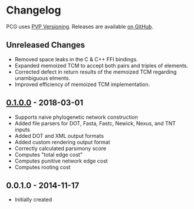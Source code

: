 Changelog
==========

PCG uses [PVP Versioning][1].
Releases are available [on GitHub][2].

## Unreleased Changes
* Removed space leaks in the C & C++ FFI bindings.
* Expanded memoized TCM to accept both pairs and triples of elements.
* Corrected defect in return results of the memoized TCM regarding unambiguous elments.
* Improved efficiency of memoized TCM implementation.

## [0.1.0.0][3] - 2018-03-01
* Supports naive phylogenetic network construction
* Added file parsers for DOT, Fasta, Fastc, Newick, Nexus, and TNT inputs
* Added DOT and XML output formats
* Added custom rendering output format
* Correctly calculated parsimony score
* Computes "total edge cost"
* Computes punitive network edge cost
* Computes rooting cost

## 0.0.1.0 - 2014-11-17
* Initially created

[1]: https://pvp.haskell.org
[2]: https://github.com/amnh/PCG/releases
[3]: https://github.com/amnh/PCG/releases/tag/v0.1.0.0
